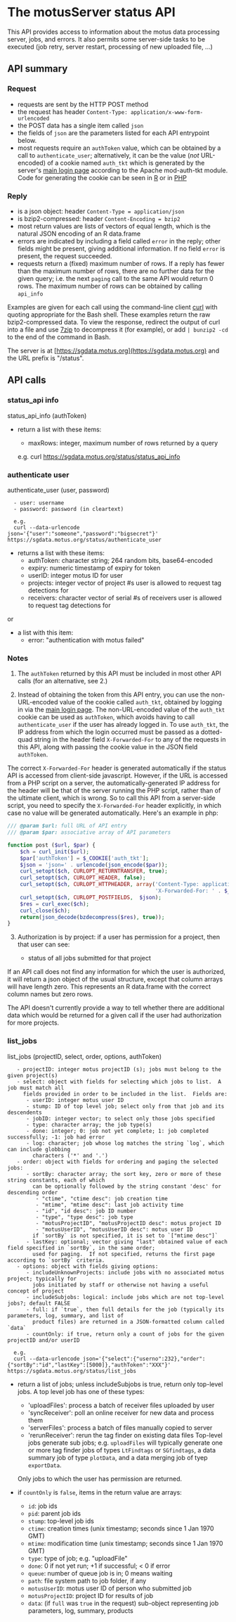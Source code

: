 # The motusServer status API #

This API provides access to information about the motus data processing
server, jobs, and errors.  It also permits some server-side tasks to
be executed (job retry, server restart, processing of new uploaded file, ...)

## API summary ##

### Request ###
 - requests are sent by the HTTP POST method
 - the request has header `Content-Type: application/x-www-form-urlencoded`
 - the POST data has a single item called `json`
 - the fields of `json` are the parameters listed for each API entrypoint below.
 - most requests require an `authToken` value, which can be obtained by a call
   to `authenticate_user`; alternatively, it can be the value (*not* URL-encoded) of a cookie
   named `auth_tkt` which is generated by the server's [main login page](https://sgdata.motus.org/login.php)
   according to the Apache mod-auth-tkt module.  Code for generating the cookie can
   be seen in [R](https://github.com/jbrzusto/motusServer/blob/new_server/R/validate_request.R)
   or in [PHP](https://github.com/jbrzusto/motusServer/blob/new_server/inst/scripts/www/login.php)

### Reply ###
 - is a json object: header `Content-Type = application/json`
 - is bzip2-compressed: header `Content-Encoding = bzip2`
 - most return values are lists of vectors of
   equal length, which is the natural JSON encoding of an R data.frame
 - errors are indicated by including a field called `error` in the reply; other
   fields might be present, giving additional information.  If no field `error`
   is present, the request succeeded.
 - requests return a (fixed) maximum number of rows.  If a reply has
   fewer than the maximum number of rows, there are no further data
   for the given query; i.e. the next `paging` call to the same API
   would return 0 rows.  The maximum number of rows can be obtained by
   calling `api_info`

Examples are given for each call using the command-line
client [curl](https://curl.haxx.se/download.html) with quoting
appropriate for the Bash shell.  These examples return the raw
bzip2-compressed data. To view the response, redirect the output of
curl into a file and use [7zip](http://7-zip.org) to decompress it
(for example), or add ` | bunzip2 -cd ` to the end of the command in
Bash.

The server is at [https://sgdata.motus.org](https://sgdata.motus.org) and the URL prefix is "/status".

## API calls ##

### status_api info ###

   status_api_info (authToken)

   - return a list with these items:

      - maxRows: integer, maximum number of rows returned by a query

      e.g.
      curl https://sgdata.motus.org/status/status_api_info


### authenticate user ###

   authenticate_user (user, password)

      - user: username
      - password: password (in cleartext)

      e.g.
      curl --data-urlencode json='{"user":"someone","password":"bigsecret"}' https://sgdata.motus.org/status/authenticate_user

   - returns a list with these items:
      - authToken: character string; 264 random bits, base64-encoded
      - expiry: numeric timestamp of expiry for token
      - userID: integer motus ID for user
      - projects: integer vector of project #s user is allowed to request tag detections for
      - receivers: character vector of serial #s of receivers user is allowed to request tag detections for

   or

   - a list with this item:
      - error: "authentication with motus failed"

### Notes ###

1. The `authToken` returned by this API must be included in most other
API calls (for an alternative, see 2.)

2.  Instead of obtaining the token from this API entry, you can use
the non-URL-encoded value of the cookie called `auth_tkt`, obtained by
logging in via
the [main login page](https://sgdata.motus.org/login.php).  The
non-URL-encoded value of the `auth_tkt` cookie can be used as
`authToken`, which avoids having to call `authenticate_user` if the
user has already logged in.  To use `auth_tkt`, the IP address from
which the login occurred must be passed as a dotted-quad string in the
header field `X-Forwarded-For` to any of the requests in this API,
along with passing the cookie value in the JSON field `authToken`.

The correct `X-Forwarded-For` header is generated automatically if the status
API is accessed  from
client-side javascript.  However, if the URL is accessed from a PHP
script on a server, the automatically-generated IP address for the
header will be that of the server running the PHP script, rather than
of the ultimate client, which is wrong.  So to call this API from
a server-side script, you need to specify the `X-Forwarded-For`
header explicitly, in which case no value will be generated automatically.
Here's an example in php:

``` php
/// @param $url: full URL of API entry
/// @param $par: associative array of API parameters

function post ($url, $par) {
    $ch = curl_init($url);
    $par['authToken'] = $_COOKIE['auth_tkt'];
    $json = 'json=' . urlencode(json_encode($par));
    curl_setopt($ch, CURLOPT_RETURNTRANSFER, true);
    curl_setopt($ch, CURLOPT_HEADER, false);
    curl_setopt($ch, CURLOPT_HTTPHEADER, array('Content-Type: application/x-www-form-urlencoded',
                                               'X-Forwarded-For: ' . $_SERVER['REMOTE_ADDR']));
    curl_setopt($ch, CURLOPT_POSTFIELDS,  $json);
    $res = curl_exec($ch);
    curl_close($ch);
    return(json_decode(bzdecompress($res), true));
}
```

3. Authorization is by project: if a user has permission for a
project, then that user can see:

   - status of all jobs submitted for that project

If an API call does not find any information for which the user is
authorized, it will return a json object of the usual structure,
except that column arrays will have length zero.  This represents an R
data.frame with the correct column names but zero rows.

The API doesn't currently provide a way to tell whether there are additional data
which would be returned for a given call if the user had authorization for more
projects.


### list_jobs ###

   list_jobs (projectID, select, order, options, authToken)

       - projectID: integer motus projectID (s); jobs must belong to the given project(s)
       - select: object with fields for selecting which jobs to list.  A job must match all
         fields provided in order to be included in the list.  Fields are:
          - userID: integer motus user ID
          - stump: ID of top level job; select only from that job and its descendents
          - jobID: integer vector; to select only those jobs specified
          - type: character array; the job type(s)
          - done: integer; 0: job not yet complete; 1: job completed successfully; -1: job had error
          - log: character; job whose log matches the string `log`, which can include globbing
            characters ('*' and '.')
       - order: object with fields for ordering and paging the selected jobs:
          - sortBy: character array; the sort key, zero or more of these string constants, each of which
            can be optionally followed by the string constant 'desc' for descending order
             - "ctime", "ctime desc": job creation time
             - "mtime", "mtime desc": last job activity time
             - "id", "id desc": job ID number
             - "type", "type desc": job type
             - "motusProjectID", "motusProjectID desc": motus project ID
             - "motusUserID", "motusUserID desc": motus user ID
            if `sortBy` is not specified, it is set to `["mtime desc"]`
          - lastKey: optional; vector giving "last" obtained value of each field specified in `sortBy`, in the same order;
            used for paging.  If not specified, returns the first page according to `sortBy` criteria.
       - options: object with fields giving options:
          - includeUnknownProjects: include jobs with no associated motus project; typically for
            jobs initiated by staff or otherwise not having a useful concept of project
          - includeSubjobs: logical: include jobs which are not top-level jobs?; default FALSE
          - full: if `true`, then full details for the job (typically its parameters, log, summary, and list of
            product files) are returned in a JSON-formatted column called `data`
          - countOnly: if true, return only a count of jobs for the given projectID and/or userID

      e.g.
      curl --data-urlencode json='{"select":{"userno":232},"order":{"sortBy":"id","lastKey":[5000]},"authToken":"XXX"}' https://sgdata.motus.org/status/list_jobs

   - return a list of jobs; unless includeSubjobs is true, return only top-level jobs.
     A top level job has one of these types:
     - 'uploadFiles': process a batch of receiver files uploaded by user
     - 'syncReceiver': poll an online receiver for new data and process them
     - 'serverFiles': process a batch of files manually copied to server
     - 'rerunReceiver': rerun the tag finder on existing data files
     Top-level jobs generate sub jobs; e.g. `uploadFiles` will typically generate one or more
     tag finder jobs of types `LtFindtags` or `SGfindtags`, a data summary job of type `plotData`,
     and a data merging job of tyep `exportData`.

     Only jobs to which the  user has permission are returned.

   - if `countOnly` is `false`, items in the return value are arrays:
      - `id`: job ids
      - `pid`: parent job ids
      - `stump`: top-level job ids
      - `ctime`: creation times (unix timestamp; seconds since 1 Jan 1970 GMT)
      - `mtime`: modification time (unix timestamp; seconds since 1 Jan 1970 GMT)
      - `type`: type of job; e.g. "uploadFile"
      - `done`: 0 if not yet run; +1 if successful; < 0 if error
      - `queue`: number of queue job is in; 0 means waiting
      - `path`: file system path to job folder, if any
      - `motusUserID`: motus user ID of person who submitted job
      - `motusProjectID`: project ID for results of job
      - `data`: (if `full` was `true` in the request) sub-object representing job parameters, log, summary, products




